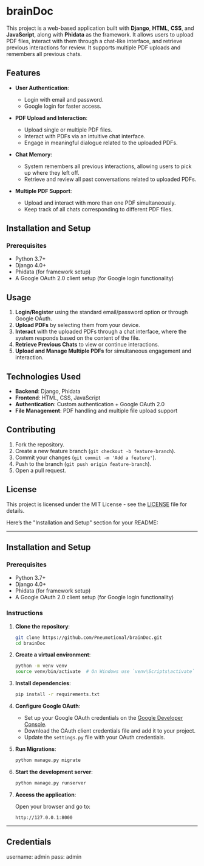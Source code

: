 # brainDoc

This project is a web-based application built with **Django**, **HTML**, **CSS**, and **JavaScript**, along with **Phidata** as the framework. It allows users to upload PDF files, interact with them through a chat-like interface, and retrieve previous interactions for review. It supports multiple PDF uploads and remembers all previous chats.

## Features

- **User Authentication**:
  - Login with email and password.
  - Google login for faster access.

- **PDF Upload and Interaction**:
  - Upload single or multiple PDF files.
  - Interact with PDFs via an intuitive chat interface.
  - Engage in meaningful dialogue related to the uploaded PDFs.

- **Chat Memory**:
  - System remembers all previous interactions, allowing users to pick up where they left off.
  - Retrieve and review all past conversations related to uploaded PDFs.

- **Multiple PDF Support**:
  - Upload and interact with more than one PDF simultaneously.
  - Keep track of all chats corresponding to different PDF files.

## Installation and Setup

### Prerequisites

- Python 3.7+
- Django 4.0+
- Phidata (for framework setup)
- A Google OAuth 2.0 client setup (for Google login functionality)



## Usage

1. **Login/Register** using the standard email/password option or through Google OAuth.
2. **Upload PDFs** by selecting them from your device.
3. **Interact** with the uploaded PDFs through a chat interface, where the system responds based on the content of the file.
4. **Retrieve Previous Chats** to view or continue interactions.
5. **Upload and Manage Multiple PDFs** for simultaneous engagement and interaction.

## Technologies Used

- **Backend**: Django, Phidata
- **Frontend**: HTML, CSS, JavaScript
- **Authentication**: Custom authentication + Google OAuth 2.0
- **File Management**: PDF handling and multiple file upload support

## Contributing

1. Fork the repository.
2. Create a new feature branch (`git checkout -b feature-branch`).
3. Commit your changes (`git commit -m 'Add a feature'`).
4. Push to the branch (`git push origin feature-branch`).
5. Open a pull request.

## License

This project is licensed under the MIT License - see the [LICENSE](LICENSE) file for details.


Here’s the "Installation and Setup" section for your README:

---

## Installation and Setup

### Prerequisites

- Python 3.7+
- Django 4.0+
- Phidata (for framework setup)
- A Google OAuth 2.0 client setup (for Google login functionality)

### Instructions

1. **Clone the repository**:

   ```bash
   git clone https://github.com/Pneumotional/brainDoc.git
   cd brainDoc
   ```

2. **Create a virtual environment**:

   ```bash
   python -m venv venv
   source venv/bin/activate  # On Windows use `venv\Scripts\activate`
   ```

3. **Install dependencies**:

   ```bash
   pip install -r requirements.txt
   ```

4. **Configure Google OAuth**:

   - Set up your Google OAuth credentials on the [Google Developer Console](https://console.cloud.google.com/).
   - Download the OAuth client credentials file and add it to your project.
   - Update the `settings.py` file with your OAuth credentials.

5. **Run Migrations**:

   ```bash
   python manage.py migrate
   ```

6. **Start the development server**:

   ```bash
   python manage.py runserver
   ```

7. **Access the application**:

   Open your browser and go to:

   ```
   http://127.0.0.1:8000
   ```

---

## Credentials
username: admin
pass: admin

